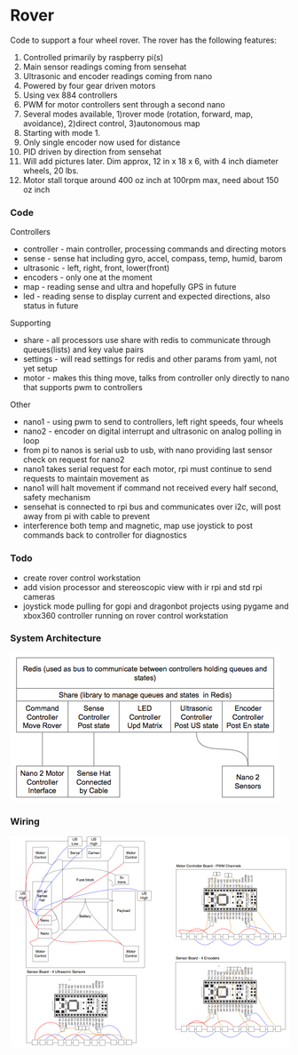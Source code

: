# Rover

Code to support a four wheel rover. The rover has the following features:

1. Controlled primarily by raspberry pi(s)
2. Main sensor readings coming from sensehat
3. Ultrasonic and encoder readings coming from nano 
4. Powered by four gear driven motors
5. Using vex 884 controllers
6. PWM for motor controllers sent through a second nano
7. Several modes available, 1)rover mode (rotation, forward, map, avoidance), 2)direct control, 3)autonomous map
8. Starting with mode 1.
9. Only single encoder now used for distance
10. PID driven by direction from sensehat
11. Will add pictures later. Dim approx, 12 in x 18 x 6, with 4 inch diameter wheels, 20 lbs.
12. Motor stall torque around 400 oz inch at 100rpm max, need about 150 oz inch

### Code
Controllers
- controller - main controller, processing commands and directing motors
- sense - sense hat including gyro, accel, compass, temp, humid, barom
- ultrasonic - left, right, front, lower(front)
- encoders - only one at the moment
- map - reading sense and ultra and hopefully GPS in future
- led - reading sense to display current and expected directions, also status in future

Supporting 
- share - all processors use share with redis to communicate through queues(lists) and key value pairs
- settings - will read settings for redis and other params from yaml, not yet setup
- motor - makes this thing move, talks from controller only directly to nano that supports pwm to controllers

Other
- nano1 - using pwm to send to controllers, left right speeds, four wheels
- nano2 - encoder on digital interrupt and ultrasonic on analog polling in loop
- from pi to nanos is serial usb to usb, with nano providing last sensor check on request for nano2
- nano1 takes serial request for each motor, rpi must continue to send requests to maintain movement as
- nano1 will halt movement if command not received every half second, safety mechanism
- sensehat is connected to rpi bus and communicates over i2c, will post away from pi with cable to prevent 
- interference both temp and magnetic, map use joystick to post commands back to controller for diagnostics

### Todo
- create rover control workstation
- add vision processor and stereoscopic view with ir rpi and std rpi cameras
- joystick mode pulling for gopi and dragonbot projects using pygame and xbox360 controller running on rover control workstation

### System Architecture

![Architecture](/static/images/arch.png)

### Wiring

![Wiring](/static/images/rover.png)
